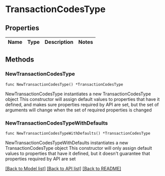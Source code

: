 # TransactionCodesType

## Properties

Name | Type | Description | Notes
------------ | ------------- | ------------- | -------------

## Methods

### NewTransactionCodesType

`func NewTransactionCodesType() *TransactionCodesType`

NewTransactionCodesType instantiates a new TransactionCodesType object
This constructor will assign default values to properties that have it defined,
and makes sure properties required by API are set, but the set of arguments
will change when the set of required properties is changed

### NewTransactionCodesTypeWithDefaults

`func NewTransactionCodesTypeWithDefaults() *TransactionCodesType`

NewTransactionCodesTypeWithDefaults instantiates a new TransactionCodesType object
This constructor will only assign default values to properties that have it defined,
but it doesn't guarantee that properties required by API are set


[[Back to Model list]](../README.md#documentation-for-models) [[Back to API list]](../README.md#documentation-for-api-endpoints) [[Back to README]](../README.md)


